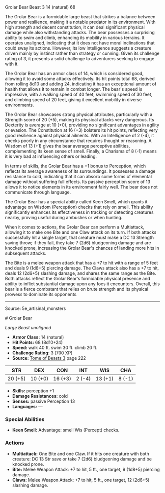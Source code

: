 <MonsterName/>Grolar Bear</MonsterName>
<CreatureType/>Beast</CreatureType>
<CR/>3</CR>
<AC/>14 (natural)</AC>
<HP/>68</HP>
<summary>The Grolar Bear is a formidable large beast that strikes a balance between power and resilience, making it a notable predator in its environment. With high strength and decent constitution, it can deal significant physical damage while also withstanding attacks. The bear possesses a surprising ability to swim and climb, enhancing its mobility in various terrains. It operates unaligned, indicating that it does not have moral inclinations that could sway its actions. However, its low intelligence suggests a creature driven mainly by instinct rather than strategy or cunning. Given its challenge rating of 3, it presents a solid challenge to adventurers seeking to engage with it.</summary>

<detail>

The Grolar Bear has an armor class of 14, which is considered good, allowing it to avoid some attacks effectively. Its hit points total 68, derived from rolling 8d10 and adding 24, indicating it has an exceptional amount of health that allows it to remain in combat longer. The bear's speed is impressive, with a walking speed of 40 feet, swimming speed of 30 feet, and climbing speed of 20 feet, giving it excellent mobility in diverse environments. 

The Grolar Bear showcases strong physical attributes, particularly with a Strength score of 20 (+5), making its physical attacks very dangerous. Its Dexterity is average at 10 (+0), providing no significant advantages in agility or evasion. The Constitution at 16 (+3) bolsters its hit points, reflecting very good resilience against physical ailments. With an Intelligence of 2 (-4), it checks poorly in any circumstance that requires thought or reasoning. A Wisdom of 13 (+1) gives the bear average perceptive abilities, complementing its keen sense of smell. Finally, a Charisma of 8 (-1) means it is very bad at influencing others or leading.

In terms of skills, the Grolar Bear has a +1 bonus to Perception, which reflects its average awareness of its surroundings. It possesses a damage resistance to cold, indicating that it can absorb some forms of elemental damage without suffering full effects. Its passive perception score of 13 allows it to notice elements in its environment fairly well. The bear does not communicate through language.

The Grolar Bear has a special ability called Keen Smell, which grants it advantage on Wisdom (Perception) checks that rely on smell. This ability significantly enhances its effectiveness in tracking or detecting creatures nearby, proving useful during ambushes or when hunting.

When it comes to actions, the Grolar Bear can perform a Multiattack, allowing it to make one Bite and one Claw attack on its turn. If both attacks successfully hit a single target, that creature must make a DC 13 Strength saving throw; if they fail, they take 7 (2d6) bludgeoning damage and are knocked prone, increasing the Grolar Bear's chances of landing more hits in subsequent attacks.

The Bite is a melee weapon attack that has a +7 to hit with a range of 5 feet and deals 9 (1d8+5) piercing damage. The Claws attack also has a +7 to hit, deals 12 (2d6+5) slashing damage, and shares the same range as the Bite. Both attacks reflect the Grolar Bear's formidable physical presence and ability to inflict substantial damage upon any foes it encounters. Overall, this bear is a fierce combatant that relies on brute strength and its physical prowess to dominate its opponents.</detail>



---

Source: 5e_artisinal_monsters

<statblock>
# Grolar Bear

*Large* *Beast* *unaligned*

- **Armor Class:** 14 (natural)
- **Hit Points:** 68 (8d10+24)
- **Speed:** walk 40 ft. swim 30 ft. climb 20 ft.
- **Challenge Rating:** 3 (700 XP)
- **Source:** [Tome of Beasts 3](https://koboldpress.com/kpstore/product/tome-of-beasts-3-for-5th-edition/) page 222

| STR | DEX | CON | INT | WIS | CHA |
| --- | --- | --- | --- | --- | --- |
| 20 (+5) | 10 (+0) | 16 (+3) | 2 (-4) | 13 (+1) | 8 (-1) |

- **Skills:** perception +1
- **Damage Resistances:** cold
- **Senses:** passive Perception 13
- **Languages:** —

### Special Abilities

- **Keen Smell:** Advantage: smell Wis (Percept) checks.

### Actions

- **Multiattack:** One Bite and one Claw. If it hits one creature with both creature: DC 13 Str save or take 7 (2d6) bludgeoning damage and be knocked prone.
- **Bite:** Melee Weapon Attack: +7 to hit, 5 ft., one target, 9 (1d8+5) piercing damage.
- **Claws:** Melee Weapon Attack: +7 to hit, 5 ft., one target, 12 (2d6+5) slashing damage.


</statblock>


